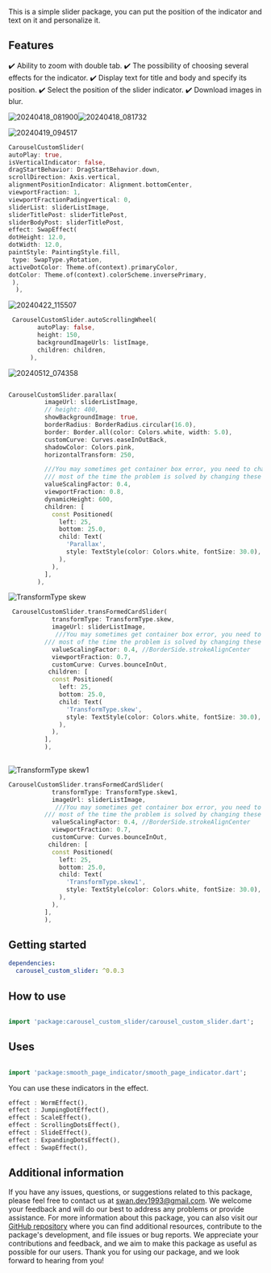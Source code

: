 
This is a simple slider package, you can put the position of the indicator and text on it and personalize it.

## Features


✔️ Ability to zoom with double tab.
✔️ The possibility of choosing several effects for the indicator.
✔️ Display text for title and body and specify its position.
✔️ Select the position of the slider indicator.
✔️ Download images in blur.





![20240418_081900](https://github.com/SwanFlutter/carousel_custom_slider/assets/151648897/e8d7b540-7e35-45b7-880b-1116255b6347)![20240418_081732](https://github.com/SwanFlutter/carousel_custom_slider/assets/151648897/46e38714-27f2-4813-b542-ce0a07062e79)

![20240419_094517](https://github.com/SwanFlutter/carousel_custom_slider/assets/151648897/e3267854-06ff-4b93-b871-d572cda09a4c)

```dart
CarouselCustomSlider(
autoPlay: true,
isVerticalIndicator: false,
dragStartBehavior: DragStartBehavior.down,
scrollDirection: Axis.vertical,
alignmentPositionIndicator: Alignment.bottomCenter,
viewportFraction: 1,
viewportFractionPadingvertical: 0,
sliderList: sliderListImage,
sliderTitlePost: sliderTitlePost,
sliderBodyPost: sliderTitlePost,
effect: SwapEffect(
dotHeight: 12.0,
dotWidth: 12.0,
paintStyle: PaintingStyle.fill,
 type: SwapType.yRotation,
activeDotColor: Theme.of(context).primaryColor,
dotColor: Theme.of(context).colorScheme.inversePrimary,
 ),
  ),
```


![20240422_115507](https://github.com/SwanFlutter/carousel_custom_slider/assets/151648897/a12ed375-8278-43b8-b33a-323be33e801f)

```dart
 CarouselCustomSlider.autoScrollingWheel(
        autoPlay: false,
        height: 150,
        backgroundImageUrls: listImage,
        children: children,
      ),

```

![20240512_074358](https://github.com/SwanFlutter/carousel_custom_slider/assets/151648897/4fe2e438-893a-4fc8-86a0-c7986e4730f3)


```dart

CarouselCustomSlider.parallax(
          imageUrl: sliderListImage,
          // height: 400,
          showBackgroundImage: true,
          borderRadius: BorderRadius.circular(16.0),
          border: Border.all(color: Colors.white, width: 5.0),
          customCurve: Curves.easeInOutBack,
          shadowColor: Colors.pink,
          horizontalTransform: 250,

          ///You may sometimes get container box error, you need to change [viewportFraction] , [valueScalingFactor] , [horizontalTransform] , [dynamicHeight] value to match with one another,
          /// most of the time the problem is solved by changing these two [viewportFraction] , [valueScalingFactor] .
          valueScalingFactor: 0.4,
          viewportFraction: 0.8,
          dynamicHeight: 600,
          children: [
            const Positioned(
              left: 25,
              bottom: 25.0,
              child: Text(
                'Parallax',
                style: TextStyle(color: Colors.white, fontSize: 30.0),
              ),
            ),
          ],
        ),

```
![TransformType skew](https://github.com/SwanFlutter/carousel_custom_slider/assets/151648897/7a6a6edc-d2f6-43d6-915a-b5629d792a40)
```dart
 CarouselCustomSlider.transFormedCardSlider(
            transformType: TransformType.skew,
            imageUrl: sliderListImage,
             ///You may sometimes get container box error, you need to change [viewportFraction] , [valueScalingFactor] , [horizontalTransform] , [dynamicHeight] value to match with one another,
          /// most of the time the problem is solved by changing these two [viewportFraction] , [valueScalingFactor] .
            valueScalingFactor: 0.4, //BorderSide.strokeAlignCenter
            viewportFraction: 0.7,
            customCurve: Curves.bounceInOut,
           children: [
            const Positioned(
              left: 25,
              bottom: 25.0,
              child: Text(
                'TransformType.skew',
                style: TextStyle(color: Colors.white, fontSize: 30.0),
              ),
            ),
          ],
          ),
        
```

![TransformType skew1](https://github.com/SwanFlutter/carousel_custom_slider/assets/151648897/58926dce-de9b-417f-8a4b-01a555cf567e)

```dart
CarouselCustomSlider.transFormedCardSlider(
            transformType: TransformType.skew1,
            imageUrl: sliderListImage,
             ///You may sometimes get container box error, you need to change [viewportFraction] , [valueScalingFactor] , [horizontalTransform] , [dynamicHeight] value to match with one another,
          /// most of the time the problem is solved by changing these two [viewportFraction] , [valueScalingFactor] .
            valueScalingFactor: 0.4, //BorderSide.strokeAlignCenter
            viewportFraction: 0.7,
            customCurve: Curves.bounceInOut,
           children: [
            const Positioned(
              left: 25,
              bottom: 25.0,
              child: Text(
                'TransformType.skew1',
                style: TextStyle(color: Colors.white, fontSize: 30.0),
              ),
            ),
          ],
          ),

```


## Getting started

```yaml
dependencies:
  carousel_custom_slider: ^0.0.3
```

## How to use

```dart

import 'package:carousel_custom_slider/carousel_custom_slider.dart';

```

## Uses
```dart

import 'package:smooth_page_indicator/smooth_page_indicator.dart';

```


You can use these indicators in the effect.
```dart
effect : WormEffect(),
effect : JumpingDotEffect(),
effect : ScaleEffect(),
effect : ScrollingDotsEffect(),
effect : SlideEffect(),
effect : ExpandingDotsEffect(),
effect : SwapEffect(),
```


## Additional information

If you have any issues, questions, or suggestions related to this package, please feel free to contact us at [swan.dev1993@gmail.com](mailto:swan.dev1993@gmail.com). We welcome your feedback and will do our best to address any problems or provide assistance.
For more information about this package, you can also visit our [GitHub repository](https://github.com/SwanFlutter/carousel_custom_slider) where you can find additional resources, contribute to the package's development, and file issues or bug reports. We appreciate your contributions and feedback, and we aim to make this package as useful as possible for our users.
Thank you for using our package, and we look forward to hearing from you!

